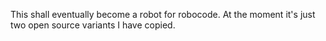 This shall eventually become a robot for robocode. At the moment it's just two open source variants I have copied. 